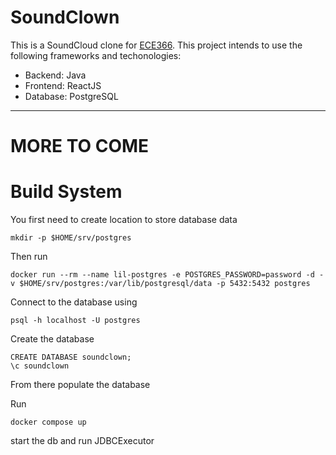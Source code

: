 # SoundClown
This is a SoundCloud clone for [ECE366](https://cooper.edu/engineering/courses/electrical-and-computer-engineering-undergraduate/ece-366).
This project intends to use the following frameworks and techonologies:
* Backend: Java
* Frontend: ReactJS
* Database: PostgreSQL


---
# MORE TO COME

# Build System
You first need to create location to store database data
```
mkdir -p $HOME/srv/postgres
```

Then run 
```
docker run --rm --name lil-postgres -e POSTGRES_PASSWORD=password -d -v $HOME/srv/postgres:/var/lib/postgresql/data -p 5432:5432 postgres
```

Connect to the database using 
```
psql -h localhost -U postgres
```

Create the database
```
CREATE DATABASE soundclown;
\c soundclown
```
From there populate the database


Run 
```
docker compose up
```
start the db and run JDBCExecutor
